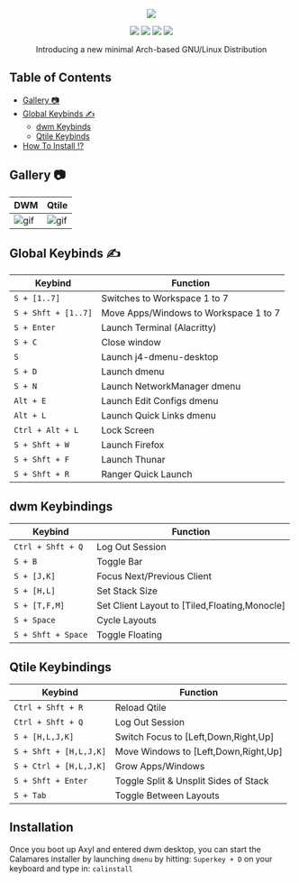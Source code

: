 <p align="center">
<a href="https://axyl-os.github.io" target="_blank"><img src="https://avatars.githubusercontent.com/u/91398141?s=200&v=4"/></a>
</p>

<p align="center">
  <img src="https://img.shields.io/badge/Maintained%3F-Yes-Green?style=flat-square">
  <img src="https://img.shields.io/github/downloads/axyl-os/axyl-iso/total?label=downloads&logo=github&color=blue&style=flat-square">
  <img src="https://img.shields.io/github/stars/axyl-os/axyl-iso?style=flat-square">
  <img src="https://img.shields.io/github/issues/axyl-os/axyl-iso?color=violet&style=flat-square">
</p>

<p align="center">
Introducing a new minimal Arch-based GNU/Linux Distribution
</p>

## Table of Contents

- [Gallery 📷](#gal)
- [Global Keybinds ✍️](#keybinds)
    - [dwm Keybinds](#dwmkeys)
    - [Qtile Keybinds](#qtilekeys)
- [How To Install ⁉️](#install)


<a id="gal"></a>
## Gallery 📷
DWM|Qtile
--|--
![gif](https://raw.githubusercontent.com/axyl-os/axyl-os.github.io/master/src/img/axyl-dwm.gif)|![gif](https://raw.githubusercontent.com/axyl-os/axyl-os.github.io/master/src/img/axyl-qtile.gif)

<a id="keybinds"></a>
## Global Keybinds ✍️

|        Keybind         |                 Function                 |
| ---------------------- | ---------------------------------------- |
| `S + [1..7]`           | Switches to Workspace 1 to 7             |
| `S + Shft + [1..7]`    | Move Apps/Windows to Workspace 1 to 7    |
| `S + Enter`            | Launch Terminal (Alacritty)              |
| `S + C`                | Close window                             |
| `S`                    | Launch j4-dmenu-desktop                  |
| `S + D`                | Launch dmenu                             |
| `S + N`                | Launch NetworkManager dmenu              |
| `Alt + E`              | Launch Edit Configs dmenu                |
| `Alt + L`              | Launch Quick Links dmenu                 |
| `Ctrl + Alt + L`       | Lock Screen                              |
| `S + Shft + W`         | Launch Firefox                           |
| `S + Shft + F`         | Launch Thunar                            |
| `S + Shft + R`         | Ranger Quick Launch                      |


<a id="dwmkeys"></a>
## dwm Keybindings

|        Keybind         |                 Function                 |
| ---------------------- | ---------------------------------------- |
| `Ctrl + Shft + Q`      | Log Out Session                          |
| `S + B`                | Toggle Bar                               |
| `S + [J,K]`            | Focus Next/Previous Client               |
| `S + [H,L]`            | Set Stack Size                           |
| `S + [T,F,M]`          | Set Client Layout to [Tiled,Floating,Monocle]|
| `S + Space`            | Cycle Layouts                            |
| `S + Shft + Space`     | Toggle Floating                          |


<a id="qtilekeys"></a>
## Qtile Keybindings

|        Keybind         |                 Function                 |
| ---------------------- | ---------------------------------------- |
| `Ctrl + Shft + R`      | Reload Qtile                             |
| `Ctrl + Shft + Q`      | Log Out Session                          |
| `S + [H,L,J,K]`        | Switch Focus to [Left,Down,Right,Up]     |
| `S + Shft + [H,L,J,K]` | Move Windows to [Left,Down,Right,Up]     |
| `S + Ctrl + [H,L,J,K]` | Grow Apps/Windows                        |
| `S + Shft + Enter`     | Toggle Split & Unsplit Sides of Stack    |
| `S + Tab`              | Toggle Between Layouts                   |


<a id="install"></a>
## Installation
Once you boot up Axyl and entered dwm desktop, you can start the 
Calamares installer by launching `dmenu` by hitting: `Superkey + D` 
on your keyboard and type in: `calinstall`
